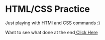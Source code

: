 # HTML/CSS Practice
<p> Just playing with HTMl and CSS commands :)</p>
Want to see what done at the end<a href="https://arsalan40.github.io/Practice-Page/"> Click Here</a>
